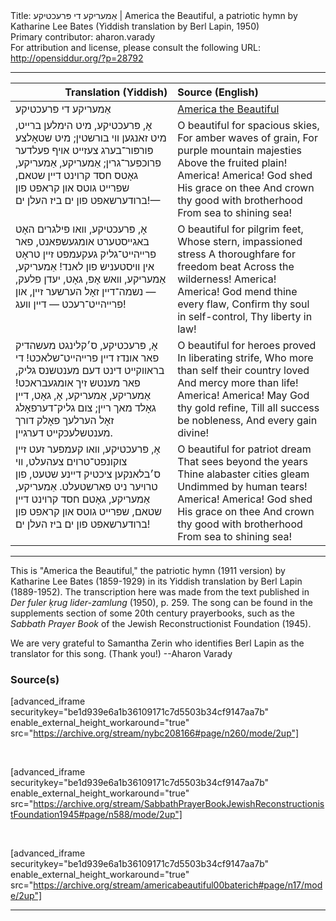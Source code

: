 <html>
<head></head>
<body>
Title: אַמעריקע די פּרעכטיקע | America the Beautiful, a patriotic hymn by Katharine Lee Bates (Yiddish translation by Berl Lapin, 1950)<br />
Primary contributor: aharon.varady<br />
For attribution and license, please consult the following URL: <a href="http://opensiddur.org/?p=28792">http://opensiddur.org/?p=28792</a>
<p />
<hr />

<table style="margin-left: auto;margin-right: auto;" class="draggable">
<thead><tr><th id="x" style="text-align: right;">Translation (Yiddish)</th><th style="text-align: left;">Source (English)</th></tr></thead>
<tbody>
<tr><td style="vertical-align:top;">
<div class="yiddish"><span lang="he">
אַמעריקע די פּרעכטיקע
</span></div></td>
 
<td style="vertical-align:top;">
<div class="english">
<u>America the Beautiful</u>
</div></td></tr>


<tr><td style="vertical-align:top;">
<div class="yiddish"><span lang="he">
אָ, פּרעכטיקע, מיט הימלען ברײט, 
מיט זאנגען װי בורשטין; 
מיט שטאָלצע פּורפּור־בערג צעזײט 
אױף פעלדער פרוכפּער־גרין; 
אַמעריקע, אַמעריקע, 
גאָטס חסד קרױנט דײן שטאם, 
שפרײט גוטס און קראפט פון ברודערשאפט
פון ים ביז העלן ים!—
</span></div></td>
 
<td style="vertical-align:top;">
<div class="english">
O beautiful for spacious skies,
For amber waves of grain,
For purple mountain majesties
Above the fruited plain!
America! America!
God shed His grace on thee
And crown thy good with brotherhood
From sea to shining sea!
</div></td></tr>


<tr><td style="vertical-align:top;">
<div class="yiddish"><span lang="he">
אָ, פּרעכטיקע, װאו פּילגרים האָט 
באגײסטערט אומגעשפּאנט, 
פאר פרײהײט־גליק געקעמפט זײן טראָט 
אין װיסטעניש פון לאנד! 
אַמעריקע, אַמעריקע, 
װאש אָפּ, גאָט, יעדן פלעק, — 
נשמה־דײן זאָל הערשער זײן, 
און פרײהײט־רעכט — דײן װעג!
</span></div></td>
 
<td style="vertical-align:top;">
<div class="english">
O beautiful for pilgrim feet,
Whose stern, impassioned stress
A thoroughfare for freedom beat
Across the wilderness!
America! America!
God mend thine every flaw,
Confirm thy soul in self-control,
Thy liberty in law!
</div></td></tr>


<tr><td style="vertical-align:top;">
<div class="yiddish"><span lang="he">
אָ, פּרעכטיקע, ס׳קלינגט מעשהדיק 
פאר אונדז דײן פרײהײט־שלאכט! 
די בראװקײט דינט דעם מענטשנס גליק, 
פאר מענטש זיך אומגעבראכט! 
אַמעריקע, אַמעריקע, 
אָ, גאָט, דײן גאָלד מאך רײן; 
צום גליק־דערפאָלג זאָל הערלעך פאָלק 
דורך מענטשלעכקײט דערגײן.
</span></div></td>
 
<td style="vertical-align:top;">
<div class="english">
O beautiful for heroes proved
In liberating strife,
Who more than self their country loved
And mercy more than life!
America! America!
May God thy gold refine,
Till all success be nobleness,
And every gain divine!
</div></td></tr>


<tr><td style="vertical-align:top;">
<div class="yiddish"><span lang="he">
אָ, פּרעכטיקע, װאו קעמפער זעט 
זײן צוקונפט־טרױם צעהעלט, 
װי ס׳בלאנקען ציכטיק דײנע שטעט, 
פון טרױער ניט פארשטעלט. 
אַמעריקע, אַמעריקע, 
גאָטם חסד קרױנט דײן שטאם, 
שפּרײט גוטס און קראפט פון ברודערשאפט
פון ים ביז העלן ים!
</span></div></td>
 
<td style="vertical-align:top;">
<div class="english">
O beautiful for patriot dream
That sees beyond the years
Thine alabaster cities gleam
Undimmed by human tears!
America! America!
God shed His grace on thee
And crown thy good with brotherhood
From sea to shining sea!
</div></td></tr>
</tbody></table>

<hr />

This is "America the Beautiful," the patriotic hymn (1911 version) by Katharine Lee Bates (1859-1929) in its Yiddish translation by Berl Lapin (1889-1952). The transcription here was made from the text published in <em>Der fuler ḳrug lider-zamlung</em> (1950), p. 259. The song can be found in the supplements section of some 20th century prayerbooks, such as the <em>Sabbath Prayer Book</em> of the Jewish Reconstructionist Foundation (1945).

We are very grateful to Samantha Zerin who identifies Berl Lapin as the translator for this song. (Thank you!)  --Aharon Varady

<h3>Source(s)</h3>

[advanced_iframe securitykey="be1d939e6a1b36109171c7d5503b34cf9147aa7b" enable_external_height_workaround="true" src="https://archive.org/stream/nybc208166#page/n260/mode/2up"]

&nbsp;

[advanced_iframe securitykey="be1d939e6a1b36109171c7d5503b34cf9147aa7b" enable_external_height_workaround="true" src="https://archive.org/stream/SabbathPrayerBookJewishReconstructionistFoundation1945#page/n588/mode/2up"]

&nbsp;

[advanced_iframe securitykey="be1d939e6a1b36109171c7d5503b34cf9147aa7b" enable_external_height_workaround="true" src="https://archive.org/stream/americabeautiful00baterich#page/n17/mode/2up"]

<hr />
&nbsp;

</body>
</html>